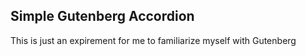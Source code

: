 ## Simple Gutenberg Accordion

This is just an expirement for me to familiarize myself with Gutenberg